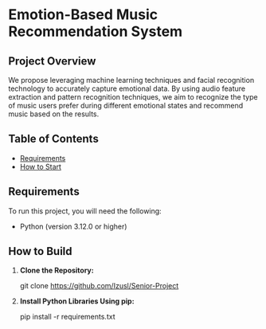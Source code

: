 # Emotion-Based Music Recommendation System

## Project Overview

We propose leveraging machine learning techniques and facial recognition technology to accurately capture emotional data. By using audio feature extraction and pattern recognition techniques, we aim to recognize the type of music users prefer during different emotional states and recommend music based on the results.

## Table of Contents

- [Requirements](#requirements)
- [How to Start](#how-to-build)

## Requirements

To run this project, you will need the following:

- Python (version 3.12.0 or higher)

## How to Build

1. **Clone the Repository:**

   git clone https://github.com/Izusl/Senior-Project

2. **Install Python Libraries Using pip:**

   pip install -r requirements.txt